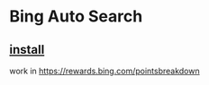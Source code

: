 # Bing Auto Search

## [install](https://github.com/emtry/Bing-Auto-Search/raw/main/Bing%20Auto%20Search.user.js)

work in https://rewards.bing.com/pointsbreakdown

